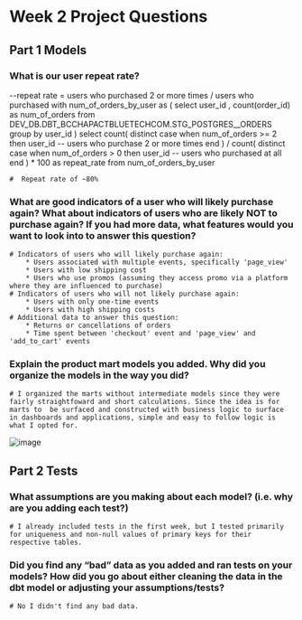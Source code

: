 # Week 2 Project Questions

## Part 1 Models

### What is our user repeat rate?

--repeat rate = users who purchased 2 or more times / users who purchased
with num_of_orders_by_user as (
select
user_id
, count(order_id) as num_of_orders
from
DEV_DB.DBT_BCCHAPACTBLUETECHCOM.STG_POSTGRES\_\_ORDERS
group by
user_id
)
select
count(
distinct case
when num_of_orders >= 2 then user_id -- users who purchase 2 or more times
end
) / count(
distinct case
when num_of_orders > 0 then user_id -- users who purchased at all
end
) \* 100 as repeat_rate
from
num_of_orders_by_user

    #  Repeat rate of ~80%

### What are good indicators of a user who will likely purchase again? What about indicators of users who are likely NOT to purchase again? If you had more data, what features would you want to look into to answer this question?

    # Indicators of users who will likely purchase again:
        * Users associated with multiple events, specifically 'page_view'
        * Users with low shipping cost
        * Users who use promos (assuming they access promo via a platform where they are influenced to purchase)
    # Indicators of users who will not likely purchase again:
        * Users with only one-time events
        * Users with high shipping costs
    # Additional data to answer this question:
        * Returns or cancellations of orders
        * Time spent between 'checkout' event and 'page_view' and 'add_to_cart' events

### Explain the product mart models you added. Why did you organize the models in the way you did?

    # I organized the marts without intermediate models since they were fairly straightfoward and short calculations. Since the idea is for marts to  be surfaced and constructed with business logic to surface in dashboards and applications, simple and easy to follow logic is what I opted for.

![image](https://github.com/bcchap-ab/course-dbt/assets/114260865/831409fc-cb57-46f6-a3d0-36190d6f2996)

## Part 2 Tests

### What assumptions are you making about each model? (i.e. why are you adding each test?)

    # I already included tests in the first week, but I tested primarily for uniqueness and non-null values of primary keys for their respective tables.

### Did you find any “bad” data as you added and ran tests on your models? How did you go about either cleaning the data in the dbt model or adjusting your assumptions/tests?

    # No I didn't find any bad data.


